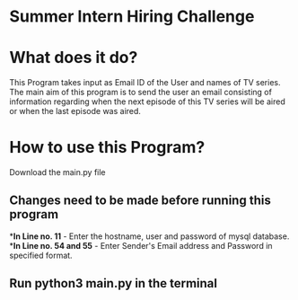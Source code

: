 # Summer Intern Hiring Challenge

##
# What does it do?
This Program takes input as Email ID of the User and names of TV series.<br/>
The main aim of this program is to send the user an email consisting of information regarding when the next episode of this TV series will be aired or when the last episode was aired.<br/>

##

# How to use this Program?
Download the main.py file <br/>

## Changes need to be made before running this program
  *<b>In Line no. 11</b> - Enter the hostname, user and password of mysql database. <br/>
  *<b>In Line no. 54 and 55</b> - Enter Sender's Email address and Password in specified format. <br/>
  
## Run python3 main.py in the terminal
